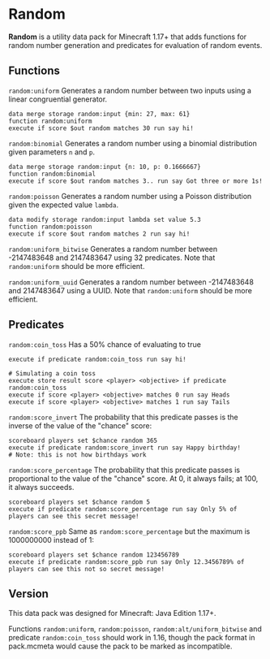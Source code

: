 # Random

**Random** is a utility data pack for Minecraft 1.17+ that adds functions for random number generation and predicates for evaluation of random events.

## Functions

`random:uniform`
Generates a random number between two inputs using a linear congruential generator.

```mcfunction
data merge storage random:input {min: 27, max: 61}
function random:uniform
execute if score $out random matches 30 run say hi!
```

`random:binomial`
Generates a random number using a binomial distribution given parameters `n` and `p`.

```mcfunction
data merge storage random:input {n: 10, p: 0.1666667}
function random:binomial
execute if score $out random matches 3.. run say Got three or more 1s!
```

`random:poisson`
Generates a random number using a Poisson distribution given the expected value `lambda`.

```mcfunction
data modify storage random:input lambda set value 5.3
function random:poisson
execute if score $out random matches 2 run say hi!
```

`random:uniform_bitwise`
Generates a random number between -2147483648 and 2147483647 using 32 predicates. Note that `random:uniform` should be more efficient.

`random:uniform_uuid`
Generates a random number between -2147483648 and 2147483647 using a UUID. Note that `random:uniform` should be more efficient.

## Predicates

`random:coin_toss`
Has a 50% chance of evaluating to true

```mcfunction
execute if predicate random:coin_toss run say hi!
```

```mcfunction
# Simulating a coin toss
execute store result score <player> <objective> if predicate random:coin_toss
execute if score <player> <objective> matches 0 run say Heads
execute if score <player> <objective> matches 1 run say Tails
```

`random:score_invert`
The probability that this predicate passes is the inverse of the value of the "chance" score:

```mcfunction
scoreboard players set $chance random 365
execute if predicate random:score_invert run say Happy birthday!
# Note: this is not how birthdays work
```

`random:score_percentage`
The probability that this predicate passes is proportional to the value of the "chance" score. At 0, it always fails; at 100, it always succeeds.

```mcfunction
scoreboard players set $chance random 5
execute if predicate random:score_percentage run say Only 5% of players can see this secret message!
```

`random:score_ppb`
Same as `random:score_percentage` but the maximum is 1000000000 instead of 1:

```mcfunction
scoreboard players set $chance random 123456789
execute if predicate random:score_ppb run say Only 12.3456789% of players can see this not so secret message!
```

## Version

This data pack was designed for Minecraft: Java Edition 1.17+.

Functions `random:uniform`, `random:poisson`, `random:alt/uniform_bitwise` and predicate `random:coin_toss` should work in 1.16, though the pack format in pack.mcmeta would cause the pack to be marked as incompatible.

